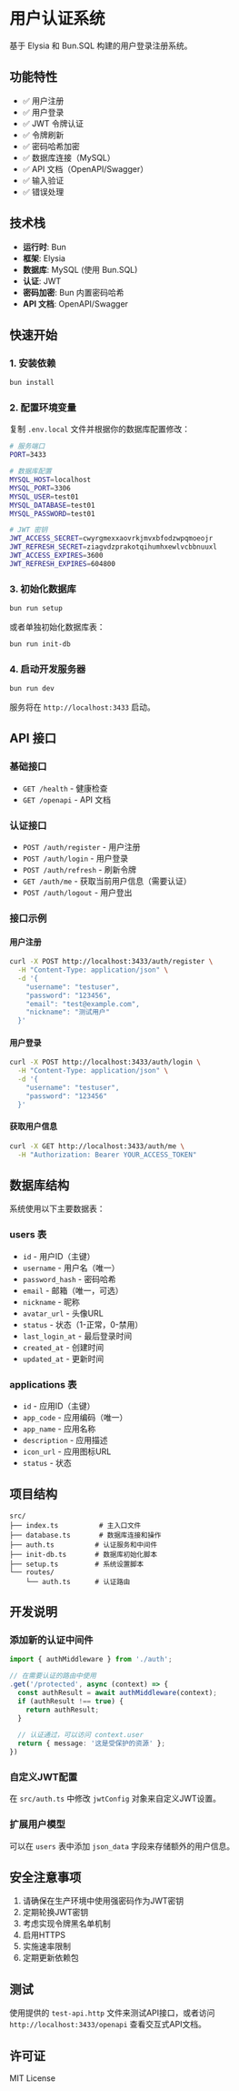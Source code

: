 # 用户认证系统

基于 Elysia 和 Bun.SQL 构建的用户登录注册系统。

## 功能特性

- ✅ 用户注册
- ✅ 用户登录
- ✅ JWT 令牌认证
- ✅ 令牌刷新
- ✅ 密码哈希加密
- ✅ 数据库连接（MySQL）
- ✅ API 文档（OpenAPI/Swagger）
- ✅ 输入验证
- ✅ 错误处理

## 技术栈

- **运行时**: Bun
- **框架**: Elysia
- **数据库**: MySQL (使用 Bun.SQL)
- **认证**: JWT
- **密码加密**: Bun 内置密码哈希
- **API 文档**: OpenAPI/Swagger

## 快速开始

### 1. 安装依赖

```bash
bun install
```

### 2. 配置环境变量

复制 `.env.local` 文件并根据你的数据库配置修改：

```bash
# 服务端口
PORT=3433

# 数据库配置
MYSQL_HOST=localhost
MYSQL_PORT=3306
MYSQL_USER=test01
MYSQL_DATABASE=test01
MYSQL_PASSWORD=test01

# JWT 密钥
JWT_ACCESS_SECRET=cwyrgmexxaovrkjmvxbfodzwpqmoeojr
JWT_REFRESH_SECRET=ziagvdzprakotqihumhxewlvcbbnuuxl
JWT_ACCESS_EXPIRES=3600
JWT_REFRESH_EXPIRES=604800
```

### 3. 初始化数据库

```bash
bun run setup
```

或者单独初始化数据库表：

```bash
bun run init-db
```

### 4. 启动开发服务器

```bash
bun run dev
```

服务将在 `http://localhost:3433` 启动。

## API 接口

### 基础接口

- `GET /health` - 健康检查
- `GET /openapi` - API 文档

### 认证接口

- `POST /auth/register` - 用户注册
- `POST /auth/login` - 用户登录
- `POST /auth/refresh` - 刷新令牌
- `GET /auth/me` - 获取当前用户信息（需要认证）
- `POST /auth/logout` - 用户登出

### 接口示例

#### 用户注册

```bash
curl -X POST http://localhost:3433/auth/register \
  -H "Content-Type: application/json" \
  -d '{
    "username": "testuser",
    "password": "123456",
    "email": "test@example.com",
    "nickname": "测试用户"
  }'
```

#### 用户登录

```bash
curl -X POST http://localhost:3433/auth/login \
  -H "Content-Type: application/json" \
  -d '{
    "username": "testuser",
    "password": "123456"
  }'
```

#### 获取用户信息

```bash
curl -X GET http://localhost:3433/auth/me \
  -H "Authorization: Bearer YOUR_ACCESS_TOKEN"
```

## 数据库结构

系统使用以下主要数据表：

### users 表
- `id` - 用户ID（主键）
- `username` - 用户名（唯一）
- `password_hash` - 密码哈希
- `email` - 邮箱（唯一，可选）
- `nickname` - 昵称
- `avatar_url` - 头像URL
- `status` - 状态（1-正常，0-禁用）
- `last_login_at` - 最后登录时间
- `created_at` - 创建时间
- `updated_at` - 更新时间

### applications 表
- `id` - 应用ID（主键）
- `app_code` - 应用编码（唯一）
- `app_name` - 应用名称
- `description` - 应用描述
- `icon_url` - 应用图标URL
- `status` - 状态

## 项目结构

```
src/
├── index.ts          # 主入口文件
├── database.ts       # 数据库连接和操作
├── auth.ts          # 认证服务和中间件
├── init-db.ts       # 数据库初始化脚本
├── setup.ts         # 系统设置脚本
└── routes/
    └── auth.ts      # 认证路由
```

## 开发说明

### 添加新的认证中间件

```typescript
import { authMiddleware } from './auth';

// 在需要认证的路由中使用
.get('/protected', async (context) => {
  const authResult = await authMiddleware(context);
  if (authResult !== true) {
    return authResult;
  }
  
  // 认证通过，可以访问 context.user
  return { message: '这是受保护的资源' };
})
```

### 自定义JWT配置

在 `src/auth.ts` 中修改 `jwtConfig` 对象来自定义JWT设置。

### 扩展用户模型

可以在 `users` 表中添加 `json_data` 字段来存储额外的用户信息。

## 安全注意事项

1. 请确保在生产环境中使用强密码作为JWT密钥
2. 定期轮换JWT密钥
3. 考虑实现令牌黑名单机制
4. 启用HTTPS
5. 实施速率限制
6. 定期更新依赖包

## 测试

使用提供的 `test-api.http` 文件来测试API接口，或者访问 `http://localhost:3433/openapi` 查看交互式API文档。

## 许可证

MIT License